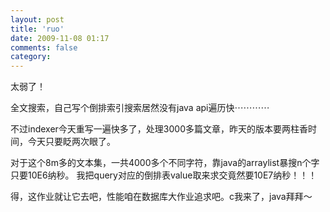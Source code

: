 ```yaml
---
layout: post
title: 'ruo'
date: 2009-11-08 01:17
comments: false
category: 
---
```

    

太弱了！
  

全文搜索，自己写个倒排索引搜索居然没有java api遍历快⋯⋯⋯⋯
  

不过indexer今天重写一遍快多了，处理3000多篇文章，昨天的版本要两柱香时间，今天只要眨两次眼了。
  

对于这个8m多的文本集，一共4000多个不同字符，靠java的arraylist暴搜n个字只要10E6纳秒。
我把query对应的倒排表value取来求交竟然要10E7纳秒！！！
  

得，这作业就让它去吧，性能咱在数据库大作业追求吧。c我来了，java拜拜～
